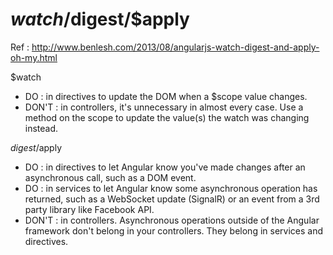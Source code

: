$watch/$digest/$apply
=====================

Ref : http://www.benlesh.com/2013/08/angularjs-watch-digest-and-apply-oh-my.html

$watch
- DO : in directives to update the DOM when a $scope value changes.
- DON'T : in controllers, it's unnecessary in almost every case. Use a method on the scope to update the value(s) the watch was changing instead.

$digest/$apply
- DO : in directives to let Angular know you've made changes after an asynchronous call, such as a DOM event.
- DO : in services to let Angular know some asynchronous operation has returned, such as a WebSocket update (SignalR) or an event from a 3rd party library like Facebook API.
- DON'T : in controllers. Asynchronous operations outside of the Angular framework don't belong in your controllers. They belong in services and directives.

